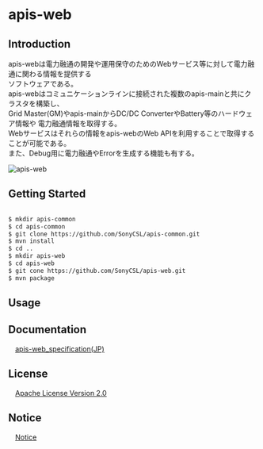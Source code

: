 # apis-web

## Introduction
apis-webは電力融通の開発や運用保守のためのWebサービス等に対して電力融通に関わる情報を提供する  
ソフトウェアである。  
apis-webはコミュニケーションラインに接続された複数のapis-mainと共にクラスタを構築し、  
Grid Master(GM)やapis-mainからDC/DC ConverterやBattery等のハードウェア情報や
電力融通情報を取得する。    
Webサービスはそれらの情報をapis-webのWeb APIを利用することで取得することが可能である。  
また、Debug用に電力融通やErrorを生成する機能も有する。  

![apis-web](https://user-images.githubusercontent.com/71874910/94901565-c8e41980-04d1-11eb-9c38-c751a6acbdd9.PNG)

## Getting Started
```bash

$ mkdir apis-common
$ cd apis-common
$ git clone https://github.com/SonyCSL/apis-common.git
$ mvn install
$ cd ..
$ mkdir apis-web
$ cd apis-web
$ git cone https://github.com/SonyCSL/apis-web.git
$ mvn package

```

## Usage


## Documentation
&emsp;[apis-web_specification(JP)](https://github.com/SonyCSL/apis-web/blob/master/doc/jp/apis-web_specification.md)



## License
&emsp;[Apache License Version 2.0](https://github.com/oes-github/apis-web/blob/master/LICENSE)


## Notice
&emsp;[Notice](https://github.com/oes-github/apis-web/blob/master/NOTICE.md)
